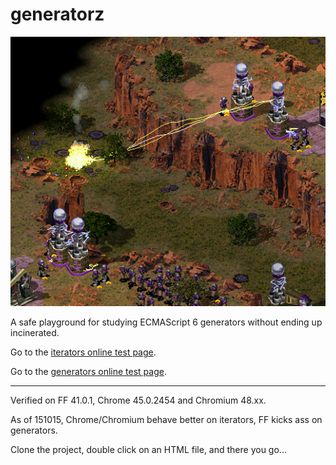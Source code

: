 # generatorz

![alt image](/img/coilpowah.png)

A safe playground for studying ECMAScript 6 generators without ending up incinerated.

Go to the [iterators online test page](http://rawgit.com/Muzietto/generatorz/master/Iterators_Chromium.htm).

Go to the [generators online test page](http://rawgit.com/Muzietto/generatorz/master/Generators_FF.htm).

- - - - - - - - - - - -
Verified on FF 41.0.1, Chrome 45.0.2454 and Chromium 48.xx.

As of 151015, Chrome/Chromium behave better on iterators, FF kicks ass on generators.

Clone the project, double click on an HTML file, and there you go...
